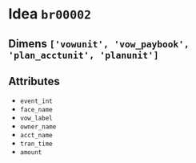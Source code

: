 # Idea `br00002`

## Dimens `['vowunit', 'vow_paybook', 'plan_acctunit', 'planunit']`

## Attributes
- `event_int`
- `face_name`
- `vow_label`
- `owner_name`
- `acct_name`
- `tran_time`
- `amount`
